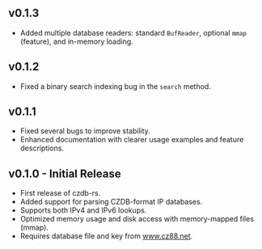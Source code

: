 ## v0.1.3

- Added multiple database readers: standard `BufReader`, optional `mmap` (feature), and in-memory loading.

## v0.1.2

- Fixed a binary search indexing bug in the `search` method.

## v0.1.1

- Fixed several bugs to improve stability.
- Enhanced documentation with clearer usage examples and feature descriptions.

## v0.1.0 - Initial Release

- First release of czdb-rs.
- Added support for parsing CZDB-format IP databases.
- Supports both IPv4 and IPv6 lookups.
- Optimized memory usage and disk access with memory-mapped files (mmap).
- Requires database file and key from www.cz88.net.
